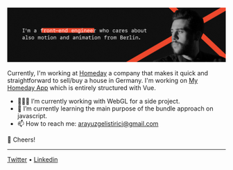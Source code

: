 ![Image of Yaktocat](me.png)

Currently, I'm working at [Homeday](https://www.homeday.de/de/) a company that makes it quick and straightforward to sell/buy a house in Germany. I'm working on [My Homeday App](https://my.homeday.de/login) which is entirely structured with Vue.
 
- 👨🏼‍💻 I’m currently working with WebGL for a side project.
- 🌱 I’m currently learning the main purpose of the bundle approach on javascript. 
- 📫 How to reach me: arayuzgelistirici@gmail.com

🥂 Cheers!

--------------
[Twitter](https://twitter.com/mvolkann) • [Linkedin](https://www.linkedin.com/in/volkandeveci/)

<!--
**volcanioo/volcanioo** is a ✨ _special_ ✨ repository because its `README.md` (this file) appears on your GitHub profile.


- 🔭 I’m currently working on ...
- 🌱 I’m currently learning ...
- 👯 I’m looking to collaborate on ...
- 🤔 I’m looking for help with ...
- 💬 Ask me about ...
- 📫 How to reach me: ...
- 😄 Pronouns: ...
- ⚡ Fun fact: ...
-->
